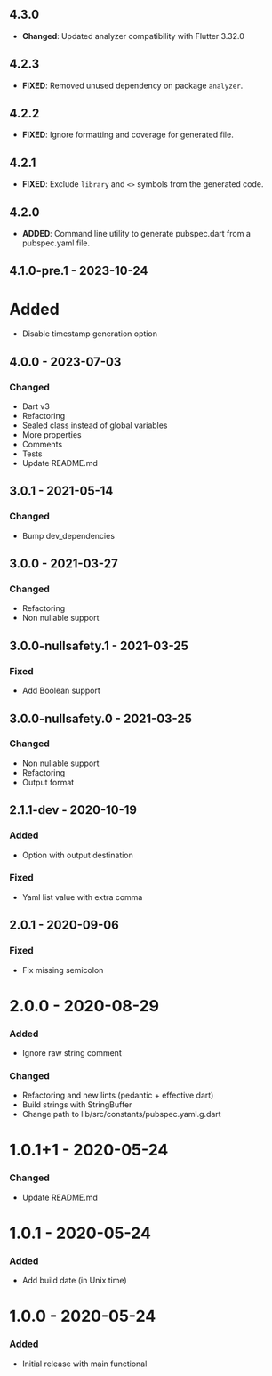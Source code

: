 ## 4.3.0

- **Changed**: Updated analyzer compatibility with Flutter 3.32.0

## 4.2.3

- **FIXED**: Removed unused dependency on package `analyzer`.

## 4.2.2

- **FIXED**: Ignore formatting and coverage for generated file.

## 4.2.1

- **FIXED**: Exclude `library` and `<>` symbols from the generated code.

## 4.2.0

- **ADDED**: Command line utility to generate pubspec.dart from a pubspec.yaml file.

## 4.1.0-pre.1 - 2023-10-24

# Added

- Disable timestamp generation option

## 4.0.0 - 2023-07-03

### Changed

- Dart v3
- Refactoring
- Sealed class instead of global variables
- More properties
- Comments
- Tests
- Update README.md

## 3.0.1 - 2021-05-14

### Changed

- Bump dev_dependencies

## 3.0.0 - 2021-03-27

### Changed

- Refactoring
- Non nullable support

## 3.0.0-nullsafety.1 - 2021-03-25

### Fixed

- Add Boolean support

## 3.0.0-nullsafety.0 - 2021-03-25

### Changed

- Non nullable support
- Refactoring
- Output format

## 2.1.1-dev - 2020-10-19

### Added

- Option with output destination

### Fixed

- Yaml list value with extra comma

## 2.0.1 - 2020-09-06

### Fixed

- Fix missing semicolon

# 2.0.0 - 2020-08-29

### Added

- Ignore raw string comment

### Changed

- Refactoring and new lints (pedantic + effective dart)
- Build strings with StringBuffer
- Change path to lib/src/constants/pubspec.yaml.g.dart

# 1.0.1+1 - 2020-05-24

### Changed

- Update README.md

# 1.0.1 - 2020-05-24

### Added

- Add build date (in Unix time)

# 1.0.0 - 2020-05-24

### Added

- Initial release with main functional
